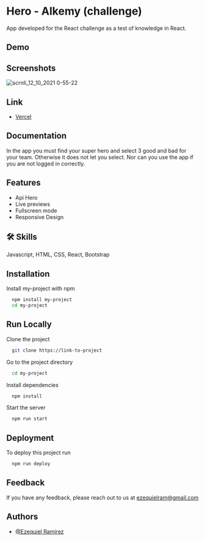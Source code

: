
# Hero - Alkemy (challenge)

App developed for the React challenge as a test of knowledge in React.
## Demo

## Screenshots

![scrnli_12_10_2021 0-55-22](https://user-images.githubusercontent.com/78183135/136888782-dcbbbddf-fe50-4a19-aa27-c8f80df4d891.png)

  

## Link

 - [Vercel](https://app-hero-alkemy.vercel.app/)
 
  ## Documentation

In the app you must find your super hero and select 3 good and bad for your team. Otherwise it does not let you select. Nor can you use the app if you are not logged in correctly.

## Features

- Api Hero
- Live previews
- Fullscreen mode
- Responsive Design

  
  
## 🛠 Skills
Javascript, HTML, CSS, React, Bootstrap

  
## Installation

Install my-project with npm

```bash
  npm install my-project
  cd my-project
```
    
## Run Locally

Clone the project

```bash
  git clone https://link-to-project
```

Go to the project directory

```bash
  cd my-project
```

Install dependencies

```bash
  npm install
```

Start the server

```bash
  npm run start
```
## Deployment

To deploy this project run

```bash
  npm run deploy
```
  
## Feedback

If you have any feedback, please reach out to us at ezequielram@gmail.com

  
## Authors

- [@Ezequiel Ramirez](https://www.github.com/Ezequiel-Ramirez)


  
